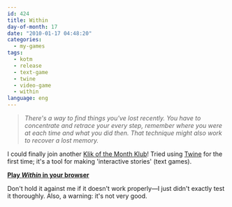 ```yaml
---
id: 424
title: Within
day-of-month: 17
date: "2010-01-17 04:48:20"
categories:
  - my-games
tags:
  - kotm
  - release
  - text-game
  - twine
  - video-game
  - within
language: eng
---
```


> _There's a way to find things you've lost recently. You have to concentrate and retrace your every step, remember where you were at each time and what you did then. That technique might also work to recover a lost memory._

I could finally join another [Klik of the Month Klub](/tag/kotm/)! Tried using [Twine](http://gimcrackd.com/etc/src/) for the first time; it's a tool for making 'interactive stories' (text games).

**[Play _Within_ in your browser](//www.agj.cl/files/games/within-kotm/)**

Don't hold it against me if it doesn't work properly—I just didn't exactly test it thoroughly. Also, a warning: it's not very good.
